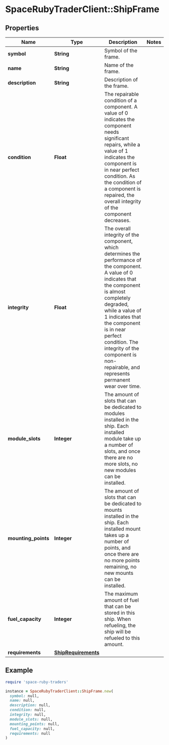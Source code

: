 # SpaceRubyTraderClient::ShipFrame

## Properties

| Name | Type | Description | Notes |
| ---- | ---- | ----------- | ----- |
| **symbol** | **String** | Symbol of the frame. |  |
| **name** | **String** | Name of the frame. |  |
| **description** | **String** | Description of the frame. |  |
| **condition** | **Float** | The repairable condition of a component. A value of 0 indicates the component needs significant repairs, while a value of 1 indicates the component is in near perfect condition. As the condition of a component is repaired, the overall integrity of the component decreases. |  |
| **integrity** | **Float** | The overall integrity of the component, which determines the performance of the component. A value of 0 indicates that the component is almost completely degraded, while a value of 1 indicates that the component is in near perfect condition. The integrity of the component is non-repairable, and represents permanent wear over time. |  |
| **module_slots** | **Integer** | The amount of slots that can be dedicated to modules installed in the ship. Each installed module take up a number of slots, and once there are no more slots, no new modules can be installed. |  |
| **mounting_points** | **Integer** | The amount of slots that can be dedicated to mounts installed in the ship. Each installed mount takes up a number of points, and once there are no more points remaining, no new mounts can be installed. |  |
| **fuel_capacity** | **Integer** | The maximum amount of fuel that can be stored in this ship. When refueling, the ship will be refueled to this amount. |  |
| **requirements** | [**ShipRequirements**](ShipRequirements.md) |  |  |

## Example

```ruby
require 'space-ruby-traders'

instance = SpaceRubyTraderClient::ShipFrame.new(
  symbol: null,
  name: null,
  description: null,
  condition: null,
  integrity: null,
  module_slots: null,
  mounting_points: null,
  fuel_capacity: null,
  requirements: null
)
```

